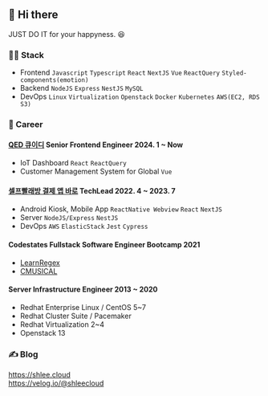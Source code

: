 <!--
**shleecloud/shleecloud** is a ✨ _special_ ✨ repository because its `README.md` (this file) appears on your GitHub profile.

Here are some ideas to get you started:

- 🔭 I’m currently working on ...
- 🌱 I’m currently learning ...
- 👯 I’m looking to collaborate on ...
- 🤔 I’m looking for help with ...
- 💬 Ask me about ...
- 📫 How to reach me: ...
- 😄 Pronouns: ...
- ⚡ Fun fact: ...
-->

## 👋 Hi there 
JUST DO IT for your happyness. 😆 

### 👨‍💻 Stack
- Frontend `Javascript` `Typescript` `React` `NextJS` `Vue` `ReactQuery` `Styled-components(emotion)`
- Backend `NodeJS` `Express` `NestJS` `MySQL`
- DevOps `Linux` `Virtualization`  `Openstack` `Docker` `Kubernetes` `AWS(EC2, RDS S3)`

### 🔧 Career
#### [QED 큐이디](https://qedgolf.com/) Senior Frontend Engineer 2024. 1 ~ Now
* IoT Dashboard `React` `ReactQuery` 
* Customer Management System for Global `Vue`

#### [셀프빨래방 결제 앱 바로](https://www.baroapp.co.kr/) TechLead 2022. 4 ~ 2023. 7
* Android Kiosk, Mobile App `ReactNative Webview` `React` `NextJS`
* Server `NodeJS/Express` `NestJS` 
* DevOps `AWS` `ElasticStack` `Jest` `Cypress`

#### Codestates Fullstack Software Engineer Bootcamp 2021
* [LearnRegex](https://github.com/codestates/LearnRegex)
* [CMUSICAL](https://github.com/codestates/CMUSICAL)

#### Server Infrastructure Engineer 2013 ~ 2020 
* Redhat Enterprise Linux / CentOS 5~7
* Redhat Cluster Suite / Pacemaker
* Redhat Virtualization 2~4 
* Openstack 13

### ✍️ Blog
https://shlee.cloud <br />
https://velog.io/@shleecloud 

